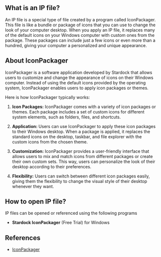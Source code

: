 ## What is an IP file?

An IP file is a special type of file created by a program called IconPackager. This file is like a bundle or package of icons that you can use to change the look of your computer desktop. When you apply an IP file, it replaces many of the default icons on your Windows computer with custom ones from the package. These packages can include just a few icons or even more than a hundred, giving your computer a personalized and unique appearance.

## About IconPackager

IconPackager is a software application developed by Stardock that allows users to customize and change the appearance of icons on their Windows computer. Instead of using the default icons provided by the operating system, IconPackager enables users to apply icon packages or themes.

Here is how IconPackager typically works:

1.  **Icon Packages:** IconPackager comes with a variety of icon packages or themes. Each package includes a set of custom icons for different system elements, such as folders, files, and shortcuts.
    
2.  **Application:** Users can use IconPackager to apply these icon packages to their Windows desktop. When a package is applied, it replaces the standard icons on the desktop, taskbar, and file explorer with the custom icons from the chosen theme.
    
3.  **Customization:** IconPackager provides a user-friendly interface that allows users to mix and match icons from different packages or create their own custom sets. This way, users can personalize the look of their desktop according to their preferences.
    
4.  **Flexibility:** Users can switch between different icon packages easily, giving them the flexibility to change the visual style of their desktop whenever they want.

## How to open IP file?

IP files can be opened or referenced using the following programs

- **Stardock IconPackager** (Free Trial) for Windows

## References
* [IconPackager](https://www.stardock.com/products/iconpackager/)

  



